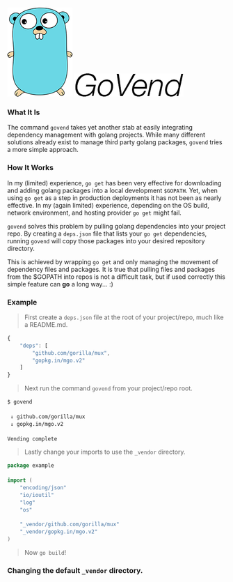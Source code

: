 ![Golang Gopher](./images/small-gopher.png) ![GoVend](./images/govend.png)

### What It Is

The command `govend` takes yet another stab at easily integrating dependency management with golang projects. While many different solutions already exist to manage third party golang packages, `govend` tries a more simple approach.

### How It Works

In my (limited) experience, `go get` has been very effective for downloading and adding golang packages into a local development `$GOPATH`. Yet, when using `go get` as a step in production deployments it has not been as nearly effective. In my (again limited) experience, depending on the OS build, network environment, and hosting provider `go get` might fail.

`govend` solves this problem by pulling golang dependencies into your project repo. By creating a `deps.json` file that lists your `go get` dependencies, running `govend` will copy those packages into your desired repository directory.

This is achieved by wrapping `go get` and only managing the movement of dependency files and packages. It is true that pulling files and packages from the $GOPATH into repos is not a difficult task, but if used correctly this simple feature can **go** a long way... :)

### Example

> First create a `deps.json` file at the root of your project/repo, much like a README.md.

```javascript
{
    "deps": [
        "github.com/gorilla/mux",
        "gopkg.in/mgo.v2"
    ]
}
```

> Next run the command `govend` from your project/repo root.

```bash
$ govend

 ↓ github.com/gorilla/mux
 ↓ gopkg.in/mgo.v2

Vending complete
```

> Lastly change your imports to use the `_vendor` directory.

```go
package example

import (
	"encoding/json"
	"io/ioutil"
	"log"
	"os"

	"_vendor/github.com/gorilla/mux"
	"_vendor/gopkg.in/mgo.v2"
)
```

> Now `go build`!

### Changing the default `_vendor` directory.
